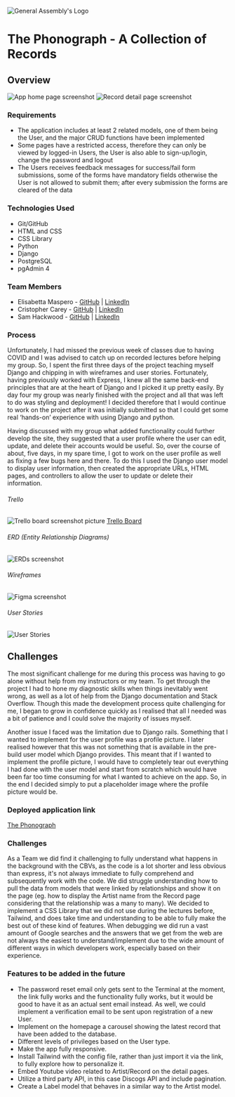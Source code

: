 ![General Assembly's Logo](https://camo.githubusercontent.com/603ef5eae7d28900a9678ae96c6c60a9c72f8a059c328b28cf978df999cea1f8/68747470733a2f2f692e696d6775722e636f6d2f6c7a56493364382e706e67)

# The Phonograph - A Collection of Records

## Overview
![App home page screenshot](/thephonograph/main_app/static/images/Homepage%20Screenshot.png)
![Record detail page screenshot](/thephonograph/main_app/static/images/Record%20Detail%20Screenshot.png)


### Requirements
- The application includes at least 2 related models, one of them being the User, and the major CRUD functions have been implemented
- Some pages have a restricted access, therefore they can only be viewed by logged-in Users, the User is also able to sign-up/login, change the password and logout
- The Users receives feedback messages for success/fail form submissions, some of the forms have mandatory fields otherwise the User is not allowed to submit them; after every submission the forms are cleared of the data

### Technologies Used
- Git/GitHub
- HTML and CSS
- CSS Library
- Python
- Django
- PostgreSQL
- pgAdmin 4

### Team Members
- Elisabetta Maspero - [GitHub](https://github.com/emaspero) | [LinkedIn](https://www.linkedin.com/in/elisabetta-maspero-990bb3111/)
- Cristopher Carey - [GitHub](https://github.com/christopher-k-c) | [LinkedIn](https://www.linkedin.com/in/chriskcarey/)
- Sam Hackwood - [GitHub](https://github.com/samhackwood) | [LinkedIn](https://www.linkedin.com/in/samuel-hackwood-40b050233/)

### Process

Unfortunately, I had missed the previous week of classes due to having COVID and I was advised to catch up on recorded lectures before helping my group. So, I spent the first three days of the project teaching myself Django and chipping in with wireframes and user stories. Fortunately, having previously worked with Express, I knew all the same back-end principles that are at the heart of Django and I picked it up pretty easily. By day four my group was nearly finished with the project and all that was left to do was styling and deployment! I decided therefore that I would continue to work on the project after it was initially submitted so that I could get some real ‘hands-on’ experience with using Django and python. 

Having discussed with my group what added functionality could further develop the site, they suggested that a user profile where the user can edit, update, and delete their accounts would be useful. So, over the course of about, five days, in my spare time, I got to work on the user profile as well as fixing a few bugs here and there. To do this I used the Django user model to display user information, then created the appropriate URLs, HTML pages, and controllers to allow the user to update or delete their information. 


###### Trello
![Trello board screenshot picture](/thephonograph/main_app/static/images/Trello%20Screenshot.png)
[Trello Board](https://trello.com/b/NnHgZg5d/project-03)
###### ERD (Entity Relationship Diagrams)
![ERDs screenshot](/thephonograph/main_app/static/images/ERDs%20Screenshot.png)
###### Wireframes
![Figma screenshot](/thephonograph/main_app/static/images/Figma%20Screenshot.png)
###### User Stories
![User Stories](/thephonograph/main_app/static/images/User%20Stories.png)

## Challenges 

The most significant challenge for me during this process was having to go alone without help from my instructors or my team. To get through the project I had to hone my diagnostic skills when  things inevitably went wrong, as well as a lot of help from the Django documentation and Stack Overflow. Though this made the development process quite challenging for me, I began to grow in confidence quickly as I realised that all I needed was a bit of patience and I could solve the majority of issues myself. 

Another issue I faced was the limitation due to Django rails. Something that I wanted to implement for the user profile was a profile picture. I later realised however that this was not something that is available in the pre-build user model which Django provides. This meant that if I wanted to implement the profile picture, I would have to completely tear out everything I had done with the user model and start from scratch which would have been far too time consuming for what I wanted to achieve on the app. So, in the end I decided simply to put a placeholder image where the profile picture would be.



### Deployed application link
[The Phonograph](https://hydro-keener-88414.herokuapp.com/)
### Challenges
As a Team we did find it challenging to fully understand what happens in the background with the CBVs, as the code is a lot shorter and less obvious than express, it's not always immediate to fully comprehend and subsequently work with the code. We did struggle understanding how to pull the data from models that were linked by relationships and show it on the page (eg. how to display the Artist name from the Record page considering that the relationship was a many to many). We decided to implement a CSS Library that we did not use during the lectures before, Tailwind, and does take time and understanding to be able to fully make the best out of these kind of features. When debugging we did run a vast amount of Google searches and the answers that we get from the web are not always the easiest to understand/implement due to the wide amount of different ways in which developers work, especially based on their experience. 

### Features to be added in the future
- The password reset email only gets sent to the Terminal at the moment, the link fully works and the functionality fully works, but it would be good to have it as an actual sent email instead. As well, we could implement a verification email to be sent upon registration of a new User.
- Implement on the homepage a carousel showing the latest record that have been added to the database.
- Different levels of privileges based on the User type. 
- Make the app fully responsive.
- Install Tailwind with the config file, rather than just import it via the link, to fully explore how to personalize it.
- Embed Youtube video related to Artist/Record on the detail pages.
- Utilize a third party API, in this case Discogs API and include pagination. 
- Create a Label model that behaves in a similar way to the Artist model.
